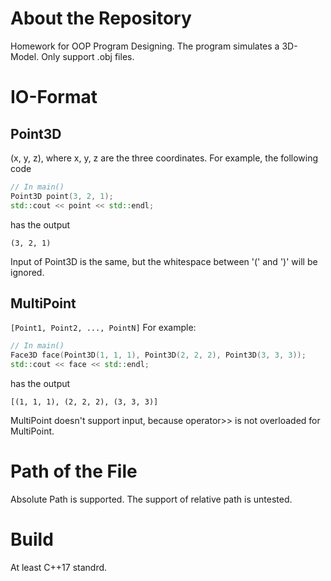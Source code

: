 # About the Repository
Homework for OOP Program Designing. 
The program simulates a 3D-Model. Only support .obj files.

# IO-Format
## Point3D
(x, y, z), where x, y, z are the three coordinates.
For example, the following code
```cpp
// In main()
Point3D point(3, 2, 1);
std::cout << point << std::endl;
```
has the output
```
(3, 2, 1)
```
Input of Point3D is the same, but the whitespace between '(' and ')' will be ignored.
## MultiPoint
`[Point1, Point2, ..., PointN]`
For example:
```cpp
// In main()
Face3D face(Point3D(1, 1, 1), Point3D(2, 2, 2), Point3D(3, 3, 3));
std::cout << face << std::endl;
```
has the output
```
[(1, 1, 1), (2, 2, 2), (3, 3, 3)]
```
MultiPoint doesn't support input, because operator>> is not overloaded for MultiPoint.

# Path of the File
Absolute Path is supported. The support of relative path is untested.

# Build
At least C++17 standrd.
